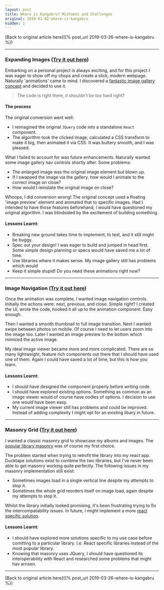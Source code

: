 ```yaml
---
layout: post
title: Where is Kangabru? Mistakes and Challenges
original: 2019-01-02-where-is-kangabru
hidden: 1
---
```


[Back to original article here]({% post_url 2019-03-26-where-is-kangabru %})

---

### Expanding Images ([Try it out here](https://whereiskangabru.com/#/album/2019_costa_rica_central_coast))
Embarking on a personal project is always exciting, and for this project I was eager to show off my chops and create a slick, modern webpage. Naturally 'animations' came to mind. I discovered a [fantastic image gallery concept](https://tympanus.net/Development/ImageGridEffects/index3.html) and decided to use it.

<blockquote>
The code is right there, it shouldn't be too hard right?<br>
</blockquote>

#### The process
The original conversion went well:
- I reimagined the original `JQuery` code into a standalone `React` component.
- The algorithm took the clicked image, calculated a CSS transform to make it big, then animated it via CSS. It was buttery smooth, and I was pleased.

What I failed to account for was future enhancements. Naturally wanted some image gallery nav controls shortly after. Some problems:
- The enlarged image was the original image element but blown up.
- If I swapped the image via the gallery, how would I animate to the correct image on close?
- How would I reinstate the original image on close?

Whoops, I did conversion wrong! The original concept used a floating 'image preview' element and animated that to specific images. Had I intended to have those features beforehand, I would have questioned my original algorithm. I was blindsided by the excitement of building something.

#### Lessons Learnt:
- Breaking new ground takes time to implement, to test, and it still might be buggy.
- Spec out your design! I was eager to build and jumped in head first. Some simple design planning or specs would have saved me a lot of time.
- Use libraries where it makes sense. My image gallery still has problems which would
- Keep it simple stupid! Do you need these animations right now?

---

### Image Navigation ([Try it out here](https://whereiskangabru.com/#/album/2017_colombia_north_colombia/012.jpg))

Once the animation was complete, I wanted image navigation controls. Initially the actions were: next, previous, and close. Simple right? I created the UI, wrote the code, hooked it all up to the animation component. Easy enough.

Then I wanted a smooth thumbnail to full image transition. Next I wanted swipe between photos on mobile. Of course I need to let users zoom into the image too. Later I wanted an image preview to the bottom which mimiced the active image.

My ideal image viewer became more and more complicated. There are so many lightweight, feature rich components out there that I should have used one of them. Again I could have saved a lot of time, but this is how you learn.

#### Lessons Learnt:
- I should have designed the component properly before writing code.
- I should have explored existing options. Something as common as an image viewer would of course have oodles of options. I decision to use one would have been easy.
- My current image viewer still has problems and could be improved. Instead of adding complexity I might opt for an existing libary in future.

---

### Masonry Grid ([Try it out here](https://whereiskangabru.com/albums))

I wanted a classic masonry grid to showcase my albums and images. The [popular library masonry](https://masonry.desandro.com/) was of course my first choice.

The problem started when trying to retrofit the library into my react app. Ducktape solutions exist to combine the two libraries, but I've never been able to get masonry working quite perfectly. The following issues in my masonry implementation still exist:
- Sometimes images load in a single vertical line despite my attempts to stop it.
- Sometimes the whole grid reorders itself on image load, again despite my attempts to stop it.

Whilst the library initially looked promising, it's been frustrating trying to fix the intercompatability issues. In future, I might implement a more [react specific solution](https://codesandbox.io/embed/26mjowzpr).

#### Lessons Learnt:
- I should have explored more solutions specific to my use case before comitting to a particular library. I.e. React specific libraries instead of the most popular library.
- Knowing that masonry uses JQuery, I should have questioned its interoperability with React and researched some problems that might hav arrisen.

---

[Back to original article here]({% post_url 2019-03-26-where-is-kangabru %})